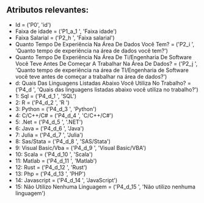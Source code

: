## Atributos relevantes:
 - Id = ('P0', 'id')
 - Faixa de idade = 	('P1_a_1 ', 'Faixa idade')
 - Faixa Salarial = ('P2_h ', 'Faixa salarial')
 - Quanto Tempo De Experiência Na Área De Dados Você Tem? = ('P2_i ', 'Quanto tempo de experiência na área de dados você tem?')
 - Quanto Tempo De Experiência Na Área De Ti/Engenharia De Software Você Teve Antes De Começar A Trabalhar Na Área De Dados? = ('P2_j ', 'Quanto tempo de experiência na área de TI/Engenharia de Software você teve antes de começar a trabalhar na área de dados?')
 - d: Quais Das Linguagens Listadas Abaixo Você Utiliza No Trabalho? = ('P4_d ', 'Quais das linguagens listadas abaixo você utiliza no trabalho?')
 -  1: Sql = ('P4_d_1 ', 'SQL')
 -  2: R = ('P4_d_2 ', 'R ')
 -  3: Python = ('P4_d_3 ', 'Python')
 -  4: C/C++/C# = ('P4_d_4 ', 'C/C++/C#')
 -  5: .Net = ('P4_d_5 ', '.NET')
 -  6: Java = ('P4_d_6 ', 'Java')
 -  7: Julia = ('P4_d_7 ', 'Julia')
 -  8: Sas/Stata = ('P4_d_8 ', 'SAS/Stata')
 -  9: Visual Basic/Vba = ('P4_d_9 ', 'Visual Basic/VBA')
 -  10: Scala = ('P4_d_10 ', 'Scala')
 -  11: Matlab = ('P4_d_11 ', 'Matlab')
 -  12: Rust = ('P4_d_12 ', 'Rust')
 -  13: Php = ('P4_d_13 ', 'PHP')
 -  14: Javascript = ('P4_d_14 ', 'JavaScript')
 -  15: Não Utilizo Nenhuma Linguagem = ('P4_d_15 ', 'Não utilizo nenhuma linguagem')
